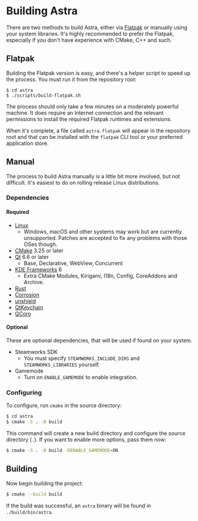 # Building Astra

There are two methods to build Astra, either via [Flatpak](https://flatpak.org/) or manually using your system libraries. It's highly recommended to prefer the Flatpak, especially if you don't have experience with CMake, C++ and such.

## Flatpak

Building the Flatpak version is easy, and there's a helper script to speed up the process. You must run it from the repository root:

```
$ cd astra
$ ./scripts/build-flatpak.sh
```

The process should only take a few minutes on a moderately powerful machine. It does require an Internet connection and the relevant permissions to install the required Flatpak runtimes and extensions.

When it's complete, a file called `astra.flatpak` will appear in the repository root and that can be installed with the `flatpak` CLI tool or your preferred application store.

## Manual

The process to build Astra manually is a little bit more involved, but not difficult. It's easiest to do on rolling release Linux distributions. 

### Dependencies

#### Required

* [Linux](https://kernel.org/)
  * Windows, macOS and other systems may work but are currently unsupported. Patches are accepted to fix any problems with those OSes though.
* [CMake](https://cmake.org) 3.25 or later
* [Qt](https://www.qt.io/) 6.6 or later
  * Base, Declarative, WebView, Concurrent
* [KDE Frameworks](https://develop.kde.org/products/frameworks/) 6
  * Extra CMake Modules, Kirigami, I18n, Config, CoreAddons and Archive.
* [Rust](https://www.rust-lang.org/)
* [Corrosion](https://github.com/corrosion-rs/corrosion)
* [unshield](https://github.com/twogood/unshield)
* [QtKeychain](https://github.com/frankosterfeld/qtkeychain)
* [QCoro](https://qcoro.dvratil.cz/)

#### Optional

These are optional dependencies, that will be used if found on your system.

* Steamworks SDK
  * You must specify `STEAMWORKS_INCLUDE_DIRS` and `STEAMWORKS_LIBRARIES` yourself.
* Gamemode
  * Turn on `ENABLE_GAMEMODE` to enable integration.

### Configuring

To configure, run `cmake` in the source directory:

```bash
$ cd astra
$ cmake -S . -B build
```

This command will create a new build directory and configure the source directory (`.`). If you want to enable more options, pass them now:

```bash
$ cmake -S . -B build -DENABLE_GAMEMODE=ON
```

## Building

Now begin building the project:

```bash
$ cmake --build build
```

If the build was successful, an `astra` binary will be found in `./build/bin/astra`.
